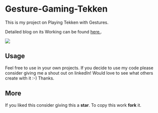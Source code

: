 # Gesture-Gaming-Tekken

This is my project on Playing Tekken with Gestures.

Detailed blog on its Working can be found [here.](https://medium.com/@harshmalra/playing-tekken-with-opencv-and-python-cb437b93a52d).

![](https://github.com/malraharsh/Gesture-Gaming-Tekken/blob/main/gif.gif)

## Usage

Feel free to use in your own projects. If you decide to use my code please consider giving me a shout out on linkedIn! Would love to see what others create with it :-) Thanks.

## More

If you liked this consider giving this a **star**. To copy this work **fork** it.
